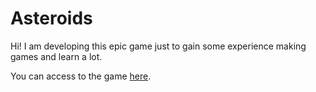 Asteroids
=============

Hi! I am developing this epic game just to gain some experience making games and learn a lot.

You can access to the game [here](http://igbopie.github.com/asteroids). 